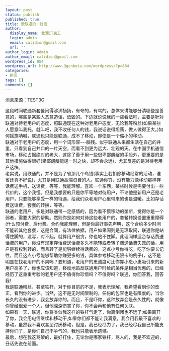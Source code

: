 ```yaml
---
layout: post
status: publish
published: true
title: 致联通的一封信
author:
  display_name: 北漂IT民工
  login: admin
  email: calidion@gmail.com
  url: ''
author_login: admin
author_email: calidion@gmail.com
wordpress_id: 884
wordpress_url: http://www.3gcnbeta.com/wordpress/?p=884
categories:
- 新闻
tags: []
comments: []
---
```

<p>消息来源：TEST3G</p>
<p>这段时间联通新套餐闹得沸沸扬扬，有夸的，有骂的，总体来讲能够分清哪些是善意的，哪些是某些人恶意造谣，诋毁的。下边就说说我的一些看法吧，主要是针对联通对待老用户的态度，照联通现在这种对老用户态度，无论我等粉丝(如果某些人愿意叫我托，就叫吧，我不收任何人的钱，我说话说得坦荡，做人做得正大。)如何摇旗呐喊，联通也只能是联通，成不了移动，即便是一个缩小的移动。<br />
联通对于老用户的态度，用一个词形容---脑残。似乎联通从来都生活在自己的井里，只看到自己井口的一片天空，而看不到更为远大、壮观的天。在中国手机通信市场，移动占据绝对的老大，这除了善于用一些很卑鄙龌龊的手段外，更重要的是其他措施做得很好(卑鄙龌龊能逞一时之快，却不会永远)，尤其反差的是对待老用户这块。<br />
老实说，用联通的，并不是为了省那几个鸟钱(事实上若扣除移动经常的活动，谁省还真不好说)，尤其是用联通高端资费的人。联通你穷，没有能力像移动那样存话费送手机，送话费，等等，我能理解。喜欢一个东西，某些时候是需要付出一些代价的，这个我懂。但是我想要的只是你平等地对待用户，不论他是新用户还是老用户，只要能够享受一样的待遇，给我们众老用户心里带来的也是温暖。比如存话费送话费，套餐的转换，等等。<br />
联通的老用户，多是对联通带一定感情的，因为看不惯移动的垄断，觉得你是一个弱者，需要大家的帮助。然则你是如何对待这些老用户的，套餐转换设置重重障碍(什么预付费，后付费。合约我能理解，但是你最好事先声明，这个合约多少时间不能转其他套餐，这是合同，有法律依据，用户如果闹则是无理取闹，联通你是站得住脚的，没写，对不起，就算用户很贪，你也站不住脚。此理同样适合存话费送话费的用户，你没有规定存话费送话费多久不能转或者转了赠送话费失效的话，用户是有权利转的，而且转了是能够继续得话费的，这点小亏你得吃，吃了你要长记性，而且这点小亏能够帮助你赚更多的钱，具体参考移动无限卡的例子)，这不是明显在找老用户的不爽吗？要知道，老用户的忠诚度可比你靠小恩小惠吸引来的新用户高多了，你也应该知道，移动地策反联通用户时给的条件是相当优惠的，已经经历了这重重考验的老用户还不值得你珍惜吗？不值得吗？联通，你回答我，回答我!<br />
我是联通粉丝，甚至铁杆，对于你目前的不足，我表示理解，我希望看到你的改正，看到你的进步。当然，这不是无时间限制的，任何的包容也是有限度的，当你长久的没有进步，我会放弃你的。而且，不是吓你，这种放弃会是永久性的，就像你曾经很爱一个人，但他深深伤害了你，你不会再和他有任何关联。<br />
如果有一天，联通，你将类似我这样的铁杆气走了，你离倒闭也不远了;如果离开了你，我会用电信继续和移动干;如果你们都不能让我满意，我会用我最不喜欢的移动，虽然我不喜欢甚至讨厌移动，但是，我已经尽力了，我已经尽我自己所能支持你们了，是你们自己不争气的，我也只能表示遗憾。<br />
最后，想在我这骂架的，最好打住，无论你是哪家铁杆，骂人的，我是不欢迎的，丑话先说在前面。</p>
